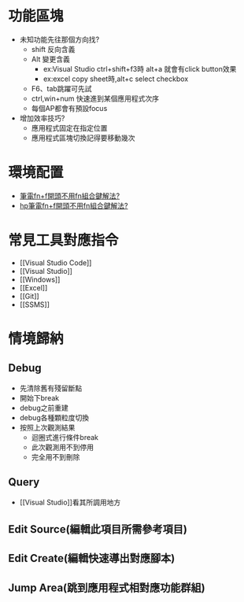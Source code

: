 # 功能區塊
- 未知功能先往那個方向找?
  - shift 反向含義
  - Alt 變更含義
    - ex:Visual Studio ctrl+shift+f3時 alt+a 就會有click button效果
    - ex:excel copy sheet時,alt+c select checkbox
  - F6、tab跳躍可先試
  - ctrl,win+num 快速進到某個應用程式次序
  - 每個AP都會有預設focus
- 增加效率技巧?
  - 應用程式固定在指定位置
  - 應用程式區塊切換記得要移動幾次
# 環境配置
- [筆電fn+f開頭不用fn組合鍵解法?](http://ailog.tw/lifelog/2021/03/26/function-key/)
- [hp筆電fn+f開頭不用fn組合鍵解法?](https://support.hp.com/tw-zh/document/c03506776)

# 常見工具對應指令
- [[Visual Studio Code]]
- [[Visual Studio]]
- [[Windows]]
- [[Excel]]
- [[Git]]
- [[SSMS]]

# 情境歸納
## Debug
- 先清除舊有殘留斷點 
- 開始下break
- debug之前重建
- debug各種顆粒度切換
- 按照上次觀測結果
  - 迴圈式進行條件break
  - 此次觀測用不到停用
  - 完全用不到刪除
## Query
- [[Visual Studio]]看其所調用地方

## Edit Source(編輯此項目所需參考項目)

## Edit Create(編輯快速導出對應腳本)

## Jump Area(跳到應用程式相對應功能群組)


